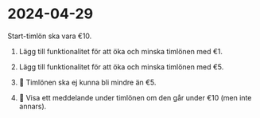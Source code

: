 # 2024-04-29

Start-timlön ska vara €10.

1. Lägg till funktionalitet för att öka och minska timlönen med €1.

2. Lägg till funktionalitet för att öka och minska timlönen med €5.

3. 🌟 Timlönen ska ej kunna bli mindre än €5.

4. 🚀 Visa ett meddelande under timlönen om den går under €10 (men inte annars).
